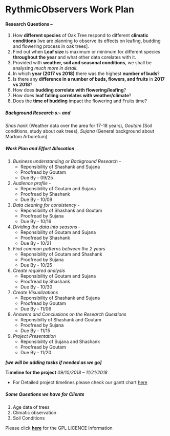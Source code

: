 # RythmicObservers Work Plan

#### Research Questions – 

1. How __**different species**__ of Oak Tree respond to different **climatic conditions** [we are planning to observe its effects on leafing, budding and flowering process in oak trees]. 
2. Find out when __**Leaf size**__ is maximum or minimum for different species **throughout the year** and what other data corelates with it.
3. Provided with **weather, soil and seasonal conditions**, we shall be analysing _much more in detail_.
4. In which **year (2017 vs 2018)** there was the highest __**number of buds**__?
5. Is there any **difference in a number of buds, flowers, and fruits** in __2017 vs 2018__? 
6. How does **budding correlate with flowering/leafing**?
7. How does **leaf falling correlates with weather/climate**?
8. Does the **time of budding** impact the flowering and Fruits time?

##### **Background Research** s:- and 
_Shas hank_ (Weather data over the area for 17-18 years), 
_Goutam_ (Soil conditions, study about oak trees), 
_Sujana_ (General background about Mortom Arboretum)

##### **Work Plan and Effort Allocation**

1. _Business understanding or Background Research_ -
    * Reponsibility of Shashank and Sujana
    * Proofread by Goutam
    * Due By - 09/25
2. _Audience profile_ - 
    * Reponsibility of Goutam and Sujana 
    * Proofread by Shashank
    * Due By - 10/09
3. _Data cleaning for consistency_ -  
    * Reponsibility of Shashank and Goutam 
    * Proofread by Sujana
    * Due By - 10/16
4. _Dividing the data into seasons_  -  
    * Reponsibility of Goutam and Sujana 
    * Proofread by Shashank
    * Due By - 10/21
5. _Find common patterns between the 2 years_ 
    * Reponsibility of Goutam and Shashank 
    * Proofread by Sujana
    * Due By - 10/25
6. _Create required analysis_ 
    * Reponsibility of Goutam and Sujana 
    * Proofread by Shashank
    * Due By - 10/30
7. _Create Visualizations_ 
    * Reponsibility of Shashank and Sujana 
    * Proofread by Goutam
    * Due By - 11/06
8. _Answers and Conclusions on the Research Questions_ 
    * Reponsibilty of Shashank and Goutam 
    * Proofread by Sujana
    * Due By - 11/15
9. _Project Presentation_ 
    * Reponsibility of Sujana and Shashank 
    * Proofread by Goutam
    * Due By - 11/20

_**[we will be adding tasks if needed as we go]**_

**Timeline for the project**
_09/10/2018 – 11/21/2018_
* For Detailed project timelines please check our gantt chart [here](https://github.com/shashankpatibandla/RythmicObservers/blob/master/Deliverables/Workplan%26ResearchQuestions/Gantt%20chart-8086.pdf)

##### __**Some Questions we have for Clients**__
1. Age data of trees
2. Climatic observation
3. Soil Conditions


Please click **[here](https://github.com/shashankpatibandla/RythmicObservers/blob/master/LICENSE)** for the GPL LICENCE Information 
